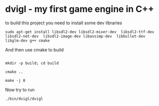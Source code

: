 # dvigl - my first game engine in C++

to build this project you need to install some dev libraries


```
sudo apt-get install libsdl2-dev libsdl2-mixer-dev  libsdl2-ttf-dev  libsdl2-net-dev  libsdl2-image-dev libassimp-dev  libbullet-dev libglm-dev g++ cmake

```

And then use cmake to build

```

mkdir -p build; cd build

cmake ..

make -j 8

```

Now try to run

```
./bin/dvigl/dvigl

```